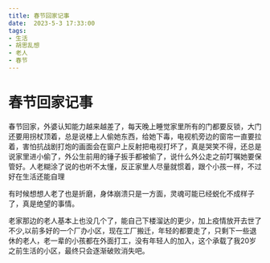 ```yaml
---
title: 春节回家记事
date:  2023-5-3 17:33:00
tags:
- 生活
- 胡思乱想
- 老人
- 春节
---
```


# 春节回家记事

春节回家，外婆认知能力越来越差了，每天晚上睡觉家里所有的门都要反锁，大门还要用拐杖顶着，总是说楼上人偷她东西，给她下毒，电视机旁边的窗帘一直要拉着，害怕抗战剧打炮的画面会在窗户上反射把电视打坏了，真是哭笑不得，还总是说家里进小偷了，外公生前用的锤子扳手都被偷了，说什么外公走之前叮嘱她要保管好。人老糊涂了说的也听不太懂，反正家里人尽量就惯着，跟个小孩一样，不过好在生活还能自理

有时候想想人老了也是折磨，身体崩溃只是一方面，灵魂可能已经蜕化不成样子了，真是绝望的事情。

老家那边的老人基本上也没几个了，能自己下楼溜达的更少，加上疫情放开去世了不少,以前多好的一个厂办小区，现在工厂搬迁，年轻的都要走了，只剩下一些退休的老人，老一辈的小孩都在外面打工，没有年轻人的加入，这个承载了我20岁之前生活的小区，最终只会逐渐破败消失吧。

